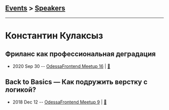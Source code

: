 ## [Events](../README.md) > [Speakers](../speakers.md)
---

# Константин Кулаксыз

## Фриланс как профессиональная деградация
- 2020 Sep 30 -- [OdessaFrontend Meetup 16](https://youtu.be/n52Z2LxKVBw)  | [:notebook:](https://www.slideshare.net/odessafrontend/odessafrontend-meetup-16)  
## Back to Basics — Как подружить верстку с логикой?
- 2018 Dec 12 -- [OdessaFrontend Meetup 9](https://youtu.be/m1TUU-OYK2s)  | [:notebook:](https://www.slideshare.net/odessafrontend/back-to-basics-odessafrontend-meetup-9)  
